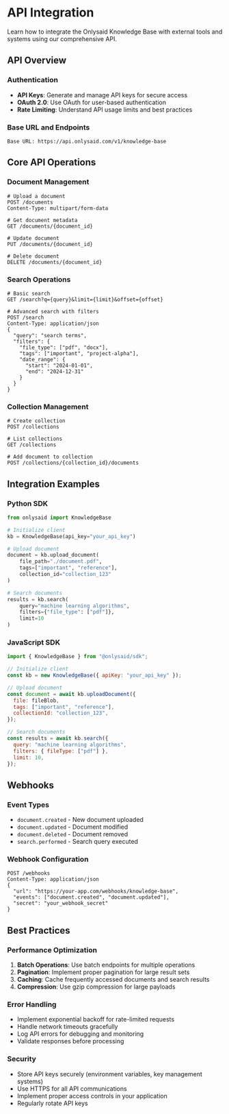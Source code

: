 # API Integration

Learn how to integrate the Onlysaid Knowledge Base with external tools and systems using our comprehensive API.

## API Overview

### Authentication

- **API Keys**: Generate and manage API keys for secure access
- **OAuth 2.0**: Use OAuth for user-based authentication
- **Rate Limiting**: Understand API usage limits and best practices

### Base URL and Endpoints

```
Base URL: https://api.onlysaid.com/v1/knowledge-base
```

## Core API Operations

### Document Management

```http
# Upload a document
POST /documents
Content-Type: multipart/form-data

# Get document metadata
GET /documents/{document_id}

# Update document
PUT /documents/{document_id}

# Delete document
DELETE /documents/{document_id}
```

### Search Operations

```http
# Basic search
GET /search?q={query}&limit={limit}&offset={offset}

# Advanced search with filters
POST /search
Content-Type: application/json
{
  "query": "search terms",
  "filters": {
    "file_type": ["pdf", "docx"],
    "tags": ["important", "project-alpha"],
    "date_range": {
      "start": "2024-01-01",
      "end": "2024-12-31"
    }
  }
}
```

### Collection Management

```http
# Create collection
POST /collections

# List collections
GET /collections

# Add document to collection
POST /collections/{collection_id}/documents
```

## Integration Examples

### Python SDK

```python
from onlysaid import KnowledgeBase

# Initialize client
kb = KnowledgeBase(api_key="your_api_key")

# Upload document
document = kb.upload_document(
    file_path="./document.pdf",
    tags=["important", "reference"],
    collection_id="collection_123"
)

# Search documents
results = kb.search(
    query="machine learning algorithms",
    filters={"file_type": ["pdf"]},
    limit=10
)
```

### JavaScript SDK

```javascript
import { KnowledgeBase } from "@onlysaid/sdk";

// Initialize client
const kb = new KnowledgeBase({ apiKey: "your_api_key" });

// Upload document
const document = await kb.uploadDocument({
  file: fileBlob,
  tags: ["important", "reference"],
  collectionId: "collection_123",
});

// Search documents
const results = await kb.search({
  query: "machine learning algorithms",
  filters: { fileType: ["pdf"] },
  limit: 10,
});
```

## Webhooks

### Event Types

- `document.created` - New document uploaded
- `document.updated` - Document modified
- `document.deleted` - Document removed
- `search.performed` - Search query executed

### Webhook Configuration

```http
POST /webhooks
Content-Type: application/json
{
  "url": "https://your-app.com/webhooks/knowledge-base",
  "events": ["document.created", "document.updated"],
  "secret": "your_webhook_secret"
}
```

## Best Practices

### Performance Optimization

1. **Batch Operations**: Use batch endpoints for multiple operations
2. **Pagination**: Implement proper pagination for large result sets
3. **Caching**: Cache frequently accessed documents and search results
4. **Compression**: Use gzip compression for large payloads

### Error Handling

- Implement exponential backoff for rate-limited requests
- Handle network timeouts gracefully
- Log API errors for debugging and monitoring
- Validate responses before processing

### Security

- Store API keys securely (environment variables, key management systems)
- Use HTTPS for all API communications
- Implement proper access controls in your application
- Regularly rotate API keys
